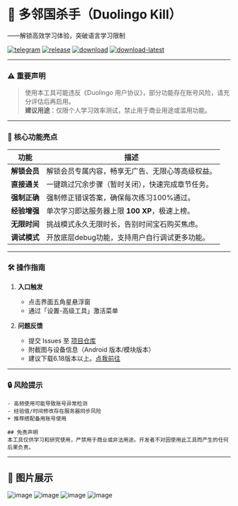 
# 🌟 **多邻国杀手（Duolingo Kill）**  
——解锁高效学习体验，突破语言学习限制  

[![telegram](https://img.shields.io/badge/Telegram-2CA5E0?style=for-the-badge&logo=telegram&logoColor=white)](https://t.me/GModify)
[![release](https://img.shields.io/github/release/Xposed-Modules-Repo/com.duolingo.kill.svg)](https://github.com/Xposed-Modules-Repo/com.duolingo.kill/releases)
[![download](https://img.shields.io/github/downloads/Xposed-Modules-Repo/com.duolingo.kill/total.svg)](https://github.com/Xposed-Modules-Repo/com.duolingo.kill/releases)
[![download-latest](https://img.shields.io/github/downloads/Xposed-Modules-Repo/com.duolingo.kill/latest/total.svg)](https://github.com/Xposed-Modules-Repo/com.duolingo.kill/releases)

---

### ⚠️ **重要声明**  
> 使用本工具可能违反《Duolingo 用户协议》，部分功能存在账号风险，请充分评估后再启用。  
> **建议用途**：仅限个人学习效率测试，禁止用于商业用途或滥用功能。

---

### 🚀 **核心功能亮点**  
| 功能                    | 描述                                                                 |
|---------------------|----------------------------------------------------------------------|
| **解锁会员**    | 解锁会员专属内容，畅享无广告、无限心等高级权益。               |
| **直接通关**    | 一键跳过冗余步骤（暂时关闭），快速完成章节任务。               |
| **强制正确**    | 强制修正错误答案，确保每次练习100%通过。                     |
| **经验增强**    | 单次学习即达服务器上限 **100 XP**，极速上榜。                |
| **无限时间**    | 挑战模式永久无限时长，告别时间宝石购买焦虑。                   |
| **调试模式**    | 开放底层debug功能，支持用户自行调试更多功能。                 |

---

### 🛠 **操作指南**  
1. **入口触发**  
   - 点击界面五角星悬浮窗  
   - 通过「设置-高级工具」激活菜单  

2. **问题反馈**  
   - 提交 Issues 至 [项目仓库](https://github.com/Xposed-Modules-Repo/com.duolingo.kill/issues)  
   - 附截图与设备信息（Android 版本/模块版本）
   - 建议下载6.18版本以上。[点我前往](https://www.apkmirror.com/uploads/?appcategory=duolingo-duolingo)

---

### 🔒 **风险提示**  
```
- 高频使用可能导致账号异常检测  
- 经验值/时间修改存在服务器同步风险  
+ 推荐搭配备用账号使用  

## 免责声明
本工具仅供学习和研究使用，严禁用于商业或非法用途。开发者不对因使用此工具而产生的任何后果负责。
```
---


## 📰 **图片展示**
![image](https://raw.githubusercontent.com/Xposed-Modules-Repo/com.duolingo.kill/refs/heads/main/1.jpg)
![image](https://raw.githubusercontent.com/Xposed-Modules-Repo/com.duolingo.kill/refs/heads/main/2.jpg)
![image](https://raw.githubusercontent.com/Xposed-Modules-Repo/com.duolingo.kill/refs/heads/main/3.jpg)
![image](https://raw.githubusercontent.com/Xposed-Modules-Repo/com.duolingo.kill/refs/heads/main/4.jpg)
